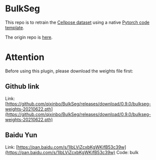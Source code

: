 # BulkSeg
This repo is to retrain the [Cellpose dataset](http://www.cellpose.org/) using a native [Pytorch code template](https://github.com/victoresque/pytorch-template).

The origin repo is [here](https://github.com/qixinbo/BulkSeg).

# Attention
Before using this plugin, please download the weights file first:

## Github link
Link: [https://github.com/qixinbo/BulkSeg/releases/download/0.9.0/bulkseg-weights-20210622.pth](https://github.com/qixinbo/BulkSeg/releases/download/0.9.0/bulkseg-weights-20210622.pth)
## Baidu Yun
Link: [https://pan.baidu.com/s/1IbLViZcxbKgWKifB53c39w](https://pan.baidu.com/s/1IbLViZcxbKgWKifB53c39w)
Code: bulk 